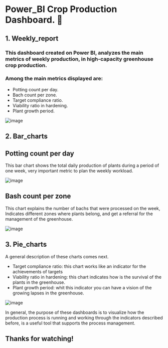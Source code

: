 # Power_BI Crop Production Dashboard. 🌱

## 1. Weekly_report

### This dashboard created on Power BI, analyzes the main metrics of weekly production, in high-capacity greenhouse crop production.
### Among the main metrics displayed are: 
+ Potting count per day. 
+ Bach count per zone.
+ Target compliance ratio. 
+ Viability ratio in hardening.
+ Plant growth period.

![image](https://user-images.githubusercontent.com/84011018/163437171-0f8afcd5-782f-407e-8a94-ec8ac5f4cff2.png)

## 2. Bar_charts

## Potting count per day

This bar chart shows the total daily production of plants during a period of one week, 
very important metric to plan the weekly workload.


![image](https://user-images.githubusercontent.com/84011018/163440193-54693b0f-da26-4e35-aa1f-834211889e2b.png)

## Bash count per zone

This chart explains the number of bachs that were processed on the week, Indicates different zones where plants belong,
and get a referral for the management of the greenhouse.

![image](https://user-images.githubusercontent.com/84011018/163442471-53834690-fcbb-46ff-a3a7-9628661d0923.png)

## 3. Pie_charts

A general description of these charts comes next.

+ Target compliance ratio: this chart works like an indicator for the achievements of targets 
+ Viability ratio in hardening: this chart indicates how is the survival of the plants in the greenhouse.
+ Plant growth period: whit this indicator you can have a vision of the growing lapses in the greenhouse.

![image](https://user-images.githubusercontent.com/84011018/163442695-9fea18c5-53b1-4b87-b2c4-24ef0faa3b7a.png)

In general, the purpose of these dashboards is to visualize how the production process is running and working through the indicators described before,
is a useful tool that supports the process management.

## Thanks for watching!

